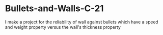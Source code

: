 # Bullets-and-Walls-C-21
I make a project for the reliability of wall against bullets which have a speed and weight property versus the wall's thickness property
